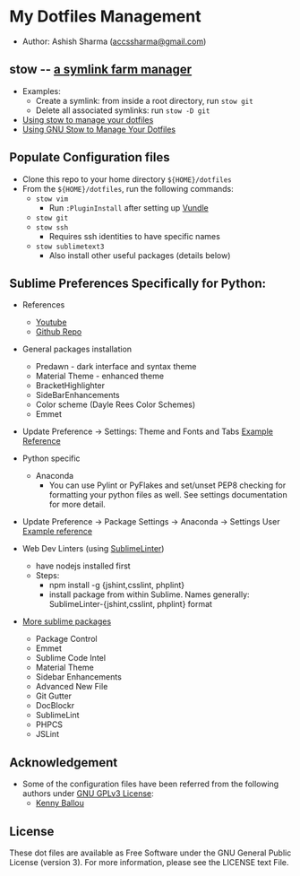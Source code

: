 # My Dotfiles Management

- Author: Ashish Sharma (accssharma@gmail.com)

## stow -- [a symlink farm manager](https://www.gnu.org/software/stow/)

- Examples:
    - Create a symlink: from inside a root directory, run `stow git`
    - Delete all associated symlinks: run `stow -D git`
- [Using stow to manage your  dotfiles](http://brandon.invergo.net/news/2012-05-26-using-gnu-stow-to-manage-your-dotfiles.html)
- [Using GNU Stow to Manage Your  Dotfiles](http://www.kianmeng.org/2014/03/using-gnu-stow-to-manage-your-dotfiles.html)

## Populate Configuration files
- Clone this repo to your home directory `${HOME}/dotfiles`
- From the `${HOME}/dotfiles`, run the following commands:
    - `stow vim`
        -  Run `:PluginInstall` after setting up [Vundle](https://github.com/VundleVim/Vundle.vim)
    - `stow git`
    - `stow ssh`
        - Requires ssh identities to have specific names
    - `stow sublimetext3`
        - Also install other useful packages (details below)

## Sublime Preferences Specifically for Python:

- References
    - [Youtube](https://www.youtube.com/watch?v=xFciV6Ew5r4)
    - [Github Repo](https://github.com/CoreyMSchafer/dotfiles/tree/master/init)

- General packages installation
    - Predawn - dark interface and syntax theme
    - Material Theme - enhanced theme
    - BracketHighlighter
    - SideBarEnhancements
    - Color scheme (Dayle Rees Color Schemes)
    - Emmet

- Update Preference -> Settings: Theme and Fonts and Tabs [Example Reference](https://github.com/CoreyMSchafer/dotfiles/blob/master/init/Preferences.sublime-settings)
- Python specific
    - Anaconda
        - You can use Pylint or PyFlakes and set/unset PEP8 checking for formatting your python files as well. See settings documentation for more detail.
- Update Preference -> Package Settings -> Anaconda -> Settings User [Example reference](https://github.com/CoreyMSchafer/dotfiles/blob/master/init/Anaconda.sublime-settings)

- Web Dev Linters (using [SublimeLinter](https://github.com/SublimeLinter))
    - have nodejs installed first
    - Steps:
        - npm install -g {jshint,csslint, phplint}
        - install package from within Sublime. Names generally: SublimeLinter-{jshint,csslint, phplint} format

- [More sublime packages](https://www.youtube.com/watch?v=oHmPrjSzmwU)
    - Package Control
    - Emmet
    - Sublime Code Intel
    - Material Theme
    - Sidebar Enhancements
    - Advanced New File
    - Git Gutter
    - DocBlockr
    - SublimeLint
    - PHPCS
    - JSLint


## Acknowledgement

- Some of the configuration files have been referred from the following authors
under [GNU GPLv3  License](https://tldrlegal.com/license/gnu-general-public-license-v3-(gpl-3)):
    - [Kenny Ballou](https://github.com/kennyballou/dotfiles)

## License

These dot files are available as Free Software under the GNU General Public
License (version 3). For more information, please see the LICENSE text File.

